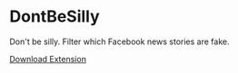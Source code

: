 # DontBeSilly

Don't be silly. Filter which Facebook news stories are fake. 

<a href = "https://github.com/sweetro/DontBeSilly/blob/master/fakebook.crx?raw=true">Download Extension</a>
